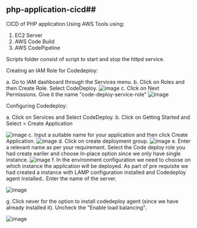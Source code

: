 ## php-application-cicd##

CICD of PHP application Using AWS Tools using:
1. EC2 Server
2. AWS Code Build
3. AWS CodePipeline

Scripts folder consist of script to start and stop the httpd service.

Creating an IAM Role for Codedeploy:

a. Go to IAM dashboard through the Services menu.
b. Click on Roles and then Create Role. Select CodeDeploy.
![image](https://github.com/amitks0501/php-application-cicd/assets/76788241/07d6cdfe-5168-4c2e-969c-65be6ac2817e)
c. Click on Next Permissions.  Give it the name "code-deploy-service-role"
![image](https://github.com/amitks0501/php-application-cicd/assets/76788241/c6e7e2eb-a39d-4352-8fc8-a75382ad7c34)


Configuring Codedeploy:

a. Click on Services and Select CodeDeploy.
b. Click on Getting Started and Select > Create Application

![image](https://github.com/amitks0501/php-application-cicd/assets/76788241/885a4d58-f761-4112-88a7-484574aa0b08)
c. Input a suitable name for your application and then click Create Application.
![image](https://github.com/amitks0501/php-application-cicd/assets/76788241/9688f212-1073-438d-91e2-2aa3693272bd)
d. Click on create deployment group.
![image](https://github.com/amitks0501/php-application-cicd/assets/76788241/fc3e4a71-eb3b-446c-b7ac-7b23f1736a44)
e. Enter a relevant name as per your requirement. Select the Code deploy role you had create earlier and choose In-place option since we only have single instance.
![image](https://github.com/amitks0501/php-application-cicd/assets/76788241/85edd910-9cb3-4a03-81c9-639c1a3252fd)
f. In the environment configuration we need to choose on which instance the application will be deployed. As part of pre requisite we had created a instance with LAMP configuration installed and Codedeploy agent installed.. Enter the name of the server.

![image](https://github.com/amitks0501/php-application-cicd/assets/76788241/ecd91733-70c4-47f5-8f31-35b3c5718e23)

g. Click never for the option to install codedeploy agent (since we have already installed it). Uncheck the "Enable load balancing".

![image](https://github.com/amitks0501/php-application-cicd/assets/76788241/9f72f465-222f-4b03-950b-af2e322ff054)





